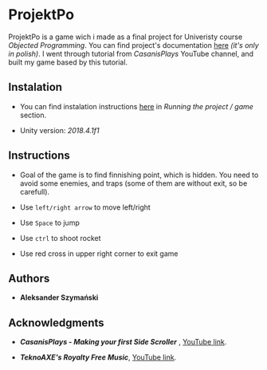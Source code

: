 # ProjektPo

ProjektPo is a game wich i made as a final project for Univeristy course *Objected Programming*.
You can find project's documentation [here](./dokumentacjaPO.odt) *(it's only in polish)*.
I went through tutorial from *CasanisPlays* YouTube channel, and built my game based by this tutorial.


## Instalation

* You can find instalation instructions [here](https://github.com/Bitterisland6/Unity/blob/master/README.md) in *Running the project / game* section.

* Unity version: *2018.4.1f1*

## Instructions

* Goal of the game is to find finnishing point, which is hidden. You need to avoid some enemies, and traps (some of them are without exit, so be carefull).

* Use `left/right arrow` to move left/right

* Use `Space` to jump

* Use `ctrl` to shoot rocket

* Use red cross in upper right corner to exit game

## Authors
* **Aleksander Szymański**

## Acknowledgments

* ***CasanisPlays - Making your first Side Scroller*** , [YouTube link](https://www.youtube.com/user/CasanisPlays/featured).

* ***TeknoAXE's Royalty Free Music***, [YouTube link](https://www.youtube.com/user/teknoaxe/featured).
